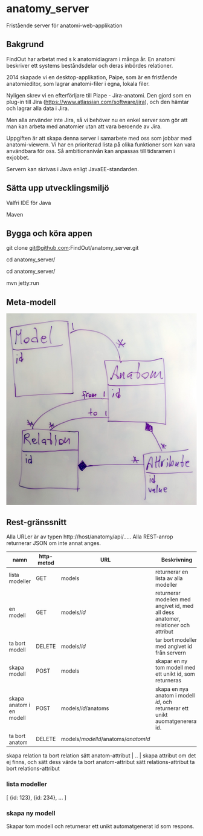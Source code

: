 # anatomy_server
Fristående server för anatomi-web-applikation

## Bakgrund

FindOut har arbetat med s k anatomidiagram i många år. En anatomi beskriver ett systems beståndsdelar och deras inbördes relationer.

2014 skapade vi en desktop-applikation, Paipe, som är en fristående anatomieditor, som lagrar anatomi-filer i egna, lokala filer.

Nyligen skrev vi en efterförljare till Piape - Jira-anatomi. Den gjord som en plug-in till Jira (https://www.atlassian.com/software/jira), och den hämtar och lagrar alla data i Jira.

Men alla använder inte Jira, så vi behöver nu en enkel server som gör att man kan arbeta med anatomier utan att vara beroende av Jira.

Uppgiften är att skapa denna server i samarbete med oss som jobbar med anatomi-viewern. Vi har en prioriterad lista på olika funktioner som kan vara användbara för oss. Så ambitionsnivån kan anpassas till tidsramen i exjobbet.

Servern kan skrivas i Java enligt JavaEE-standarden.

## Sätta upp utvecklingsmiljö

Valfri IDE för Java

Maven

## Bygga och köra appen

git clone git@github.com:FindOut/anatomy_server.git

cd anatomy_server/

cd anatomy_server/

mvn jetty:run

## Meta-modell

![meta-modell](anatomy_server_model.jpg)

## Rest-gränssnitt

Alla URLer är av typen http://host/anatomy/api/..... 
Alla REST-anrop returnerar JSON om inte annat anges.

 namn | http-metod | URL | Beskrivning 
 --- | --- | --- | ---
lista modeller | GET | models | returnerar en lista av alla modeller
en modell | GET | models/*id* | returnerar modellen med angivet id, med all dess anatomer, relationer och attribut
ta bort modell | DELETE | models/*id* | tar bort modellen med angivet id från servern
skapa modell | POST | models | skapar en ny tom modell med ett unikt id, som returneras
skapa anatom i en modell | POST | models/*id*/anatoms | skapa en nya anatom i modell *id*, och returnerar ett unikt auomatgenererat id.
ta bort anatom | DELETE | models/*modelId*/anatoms/*anatomId*
skapa relation
ta bort relation
sätt anatom-attribut | .. | skapa attribut om det ej finns, och sätt dess värde
ta bort anatom-attribut
sätt relations-attribut
ta bort relations-attribut

### lista modeller

[
  {id: 123},
  {id: 234},
  ...
]

### skapa ny modell

Skapar tom modell och returnerar ett unikt automatgenerat id som respons.

